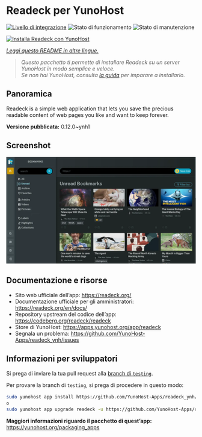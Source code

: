 <!--
N.B.: Questo README è stato automaticamente generato da <https://github.com/YunoHost/apps/tree/master/tools/readme_generator>
NON DEVE essere modificato manualmente.
-->

# Readeck per YunoHost

[![Livello di integrazione](https://dash.yunohost.org/integration/readeck.svg)](https://dash.yunohost.org/appci/app/readeck) ![Stato di funzionamento](https://ci-apps.yunohost.org/ci/badges/readeck.status.svg) ![Stato di manutenzione](https://ci-apps.yunohost.org/ci/badges/readeck.maintain.svg)

[![Installa Readeck con YunoHost](https://install-app.yunohost.org/install-with-yunohost.svg)](https://install-app.yunohost.org/?app=readeck)

*[Leggi questo README in altre lingue.](./ALL_README.md)*

> *Questo pacchetto ti permette di installare Readeck su un server YunoHost in modo semplice e veloce.*  
> *Se non hai YunoHost, consulta [la guida](https://yunohost.org/install) per imparare a installarlo.*

## Panoramica

Readeck is a simple web application that lets you save the precious readable content of web pages you like and want to keep forever.

**Versione pubblicata:** 0.12.0~ynh1

## Screenshot

![Screenshot di Readeck](./doc/screenshots/dark.webp)

## Documentazione e risorse

- Sito web ufficiale dell’app: <https://readeck.org/>
- Documentazione ufficiale per gli amministratori: <https://readeck.org/en/docs/>
- Repository upstream del codice dell’app: <https://codeberg.org/readeck/readeck>
- Store di YunoHost: <https://apps.yunohost.org/app/readeck>
- Segnala un problema: <https://github.com/YunoHost-Apps/readeck_ynh/issues>

## Informazioni per sviluppatori

Si prega di inviare la tua pull request alla [branch di `testing`](https://github.com/YunoHost-Apps/readeck_ynh/tree/testing).

Per provare la branch di `testing`, si prega di procedere in questo modo:

```bash
sudo yunohost app install https://github.com/YunoHost-Apps/readeck_ynh/tree/testing --debug
o
sudo yunohost app upgrade readeck -u https://github.com/YunoHost-Apps/readeck_ynh/tree/testing --debug
```

**Maggiori informazioni riguardo il pacchetto di quest’app:** <https://yunohost.org/packaging_apps>
